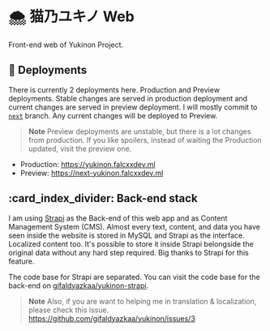 # 🌨 猫乃ユキノ Web

Front-end web of Yukinon Project.

## :rocket: Deployments

There is currently 2 deployments here. Production and Preview deployments. Stable changes are served in production deployment and current changes are served in preview deployment. I will mostly commit to [`next`](https://github.com/gifaldyazkaa/yukinon/tree/next) branch. Any current changes will be deployed to Preview.

> **Note**
> Preview deployments are unstable, but there is a lot changes from production. If you like spoilers, instead of waiting the Production updated, visit the preview one.

-   Production: https://yukinon.falcxxdev.ml
-   Preview: https://next-yukinon.falcxxdev.ml

## :card_index_divider: Back-end stack

I am using [Strapi](https://strapi.io) as the Back-end of this web app and as Content Management System (CMS). Almost every text, content, and data you have seen inside the website is stored in MySQL and Strapi as the interface. Localized content too. It's possible to store it inside Strapi belongside the original data without any hard step required. Big thanks to Strapi for this feature.

The code base for Strapi are separated. You can visit the code base for the back-end on [gifaldyazkaa/yukinon-strapi](https://github.com/yukinon-strapi).

> **Note**
> Also, if you are want to helping me in translation & localization, please check this issue. https://github.com/gifaldyazkaa/yukinon/issues/3

